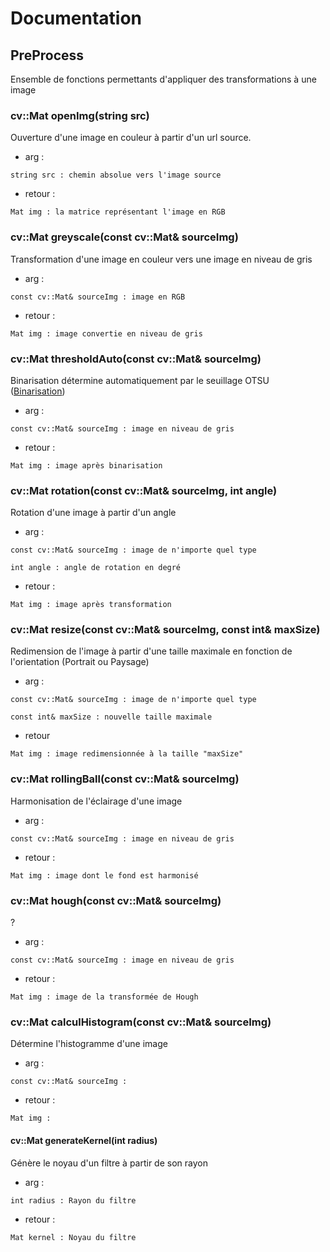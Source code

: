 # Documentation

## PreProcess

Ensemble de fonctions permettants d'appliquer des transformations à une image


### cv::Mat openImg(string src)

Ouverture d'une image en couleur à partir d'un url source.
- arg : 

    
`string src : chemin absolue vers l'image source`  

- retour :

`Mat img : la matrice représentant l'image en RGB`
    
  
### cv::Mat greyscale(const cv::Mat& sourceImg)

Transformation d'une image en couleur vers une image en niveau de gris
- arg :


`const cv::Mat& sourceImg : image en RGB`

- retour :

`Mat img : image convertie en niveau de gris`
    
 
### cv::Mat thresholdAuto(const cv::Mat& sourceImg)

Binarisation détermine automatiquement par le seuillage OTSU ([Binarisation](https://sites.google.com/site/lizantchristopher/services/binarisation-1))
- arg :


`const cv::Mat& sourceImg : image en niveau de gris` 
- retour :

`Mat img : image après binarisation`
    
    
    
### cv::Mat rotation(const cv::Mat& sourceImg, int angle)

Rotation d'une image à partir d'un angle
- arg :


`const cv::Mat& sourceImg : image de n'importe quel type`
  
`int angle : angle de rotation en degré`

- retour :

    
`Mat img : image après transformation`



### cv::Mat resize(const cv::Mat& sourceImg, const int& maxSize)


Redimension de l'image à partir d'une taille maximale en fonction de l'orientation (Portrait ou Paysage)

- arg :

`const cv::Mat& sourceImg : image de n'importe quel type`
  
`const int& maxSize : nouvelle taille maximale`

- retour

`Mat img : image redimensionnée à la taille "maxSize"`    
    
### cv::Mat rollingBall(const cv::Mat& sourceImg)

Harmonisation de l'éclairage d'une image
- arg :

`const cv::Mat& sourceImg : image en niveau de gris`

- retour :

`Mat img : image dont le fond est harmonisé`
    
    
### cv::Mat hough(const cv::Mat& sourceImg)
?
- arg :

`const cv::Mat& sourceImg : image en niveau de gris`

- retour :

`Mat img : image de la transformée de Hough`
    
### cv::Mat calculHistogram(const cv::Mat& sourceImg)

Détermine l'histogramme d'une image
- arg :

`const cv::Mat& sourceImg : `

- retour :

`Mat img :`

#### cv::Mat generateKernel(int radius)

Génère le noyau d'un filtre à partir de son rayon
- arg :

`int radius : Rayon du filtre`

- retour :
    
`Mat kernel : Noyau du filtre`